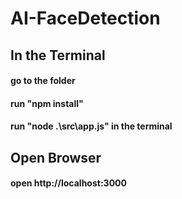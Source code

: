 # AI-FaceDetection


## In the Terminal 
  #### go to the folder
  #### run "npm install"
  #### run "node .\src\app.js" in the terminal



## Open Browser
  #### open http://localhost:3000
